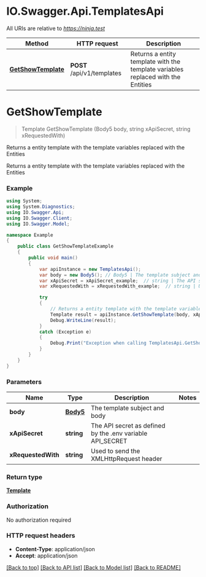 # IO.Swagger.Api.TemplatesApi

All URIs are relative to *https://ninja.test*

Method | HTTP request | Description
------------- | ------------- | -------------
[**GetShowTemplate**](TemplatesApi.md#getshowtemplate) | **POST** /api/v1/templates | Returns a entity template with the template variables replaced with the Entities

<a name="getshowtemplate"></a>
# **GetShowTemplate**
> Template GetShowTemplate (Body5 body, string xApiSecret, string xRequestedWith)

Returns a entity template with the template variables replaced with the Entities

Returns a entity template with the template variables replaced with the Entities

### Example
```csharp
using System;
using System.Diagnostics;
using IO.Swagger.Api;
using IO.Swagger.Client;
using IO.Swagger.Model;

namespace Example
{
    public class GetShowTemplateExample
    {
        public void main()
        {
            var apiInstance = new TemplatesApi();
            var body = new Body5(); // Body5 | The template subject and body
            var xApiSecret = xApiSecret_example;  // string | The API secret as defined by the .env variable API_SECRET
            var xRequestedWith = xRequestedWith_example;  // string | Used to send the XMLHttpRequest header

            try
            {
                // Returns a entity template with the template variables replaced with the Entities
                Template result = apiInstance.GetShowTemplate(body, xApiSecret, xRequestedWith);
                Debug.WriteLine(result);
            }
            catch (Exception e)
            {
                Debug.Print("Exception when calling TemplatesApi.GetShowTemplate: " + e.Message );
            }
        }
    }
}
```

### Parameters

Name | Type | Description  | Notes
------------- | ------------- | ------------- | -------------
 **body** | [**Body5**](Body5.md)| The template subject and body | 
 **xApiSecret** | **string**| The API secret as defined by the .env variable API_SECRET | 
 **xRequestedWith** | **string**| Used to send the XMLHttpRequest header | 

### Return type

[**Template**](Template.md)

### Authorization

No authorization required

### HTTP request headers

 - **Content-Type**: application/json
 - **Accept**: application/json

[[Back to top]](#) [[Back to API list]](../README.md#documentation-for-api-endpoints) [[Back to Model list]](../README.md#documentation-for-models) [[Back to README]](../README.md)
